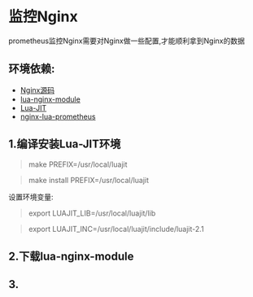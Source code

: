 # 监控Nginx

prometheus监控Nginx需要对Nginx做一些配置,才能顺利拿到Nginx的数据

## 环境依赖:
- [Nginx源码](http://nginx.org/en/download.html)
- [lua-nginx-module](https://github.com/openresty/lua-nginx-module)
- [Lua-JIT](http://luajit.org/download.html)
- [nginx-lua-prometheus](https://github.com/knyar/nginx-lua-prometheus)


## 1.编译安装Lua-JIT环境

> make PREFIX=/usr/local/luajit

> make install PREFIX=/usr/local/luajit

设置环境变量:

> export LUAJIT_LIB=/usr/local/luajit/lib

> export LUAJIT_INC=/usr/local/luajit/include/luajit-2.1

## 2.下载lua-nginx-module

## 3.